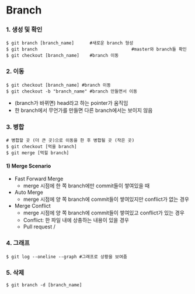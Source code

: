 # Branch



### 1. 생성 및 확인

```shell
$ git branch [branch_name]		#새로운 branch 형성
$ git branch									#master와 branch들 확인
$ git checkout [branch_name]	#branch 이동
```





### 2. 이동

```shell
$ git checkout [branch_name] #branch 이동
$ git checkout -b "branch_name" #branch 만들면서 이동
```

- (branch가 바뀌면) head라고 하는 pointer가 움직임
- 한 branch에서 무언가를 만들면 다른 branch에서는 보이지 않음





### 3. 병합

```shell
# 병합할 곳 (더 큰 곳)으로 이동을 한 후 병합될 곳 (작은 곳) 
$ git checkout [먹을 branch]
$ git merge [먹힐 branch]
```

#### 1) Merge Scenario

- Fast Forward Merge
  - merge 시점에 한 쪽 branch에만 commit들이 쌓여있을 때
- Auto Merge
  - merge 시점에 양 쪽 branch에 commit들이 쌓여있지만 conflict가 없는 경우
- Merge Conflict
  - merge 시점에 양 쪽 branch에 commit들이 쌓여있고 conflict가 있는 경우
  - Conflict: 한 파일 내에 상충하는 내용이 있을 경우
  - Pull request / 





### 4. 그래프

```shell
$ git log --oneline --graph #그래프로 상황을 보여줌
```





### 5. 삭제

```shell
$ git branch -d [branch_name]
```

